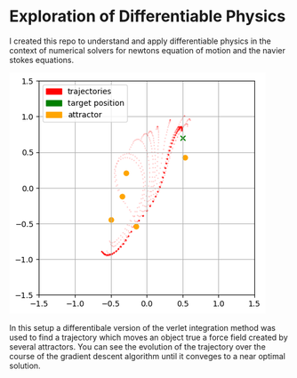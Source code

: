 # Exploration of Differentiable Physics

I created this repo to understand and apply differentiable physics in the context of numerical solvers for newtons equation of motion and the navier stokes equations. 

![alt text](trajectories_attractors.png)

In this setup a differentibale version of the verlet integration method was used to find a trajectory which moves an object true a force field created by several attractors. 
You can see the evolution of the trajectory over the course of the gradient descent algorithm until it conveges to a near optimal solution.

